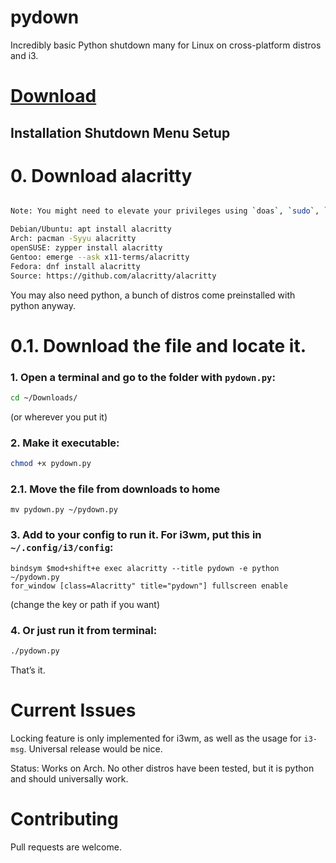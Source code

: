 # pydown
Incredibly basic Python shutdown many for Linux on cross-platform distros and i3.
# [Download](https://github.com/leaf4ble/pydown/releases/download/untagged-ff106f207a5f0fed3df2/pydown.py)

## Installation Shutdown Menu Setup

# 0. Download alacritty

   ```bash

   Note: You might need to elevate your privileges using `doas`, `sudo`, `su` or logging in as `root` 
   
   Debian/Ubuntu: apt install alacritty
   Arch: pacman -Syyu alacritty
   openSUSE: zypper install alacritty
   Gentoo: emerge --ask x11-terms/alacritty
   Fedora: dnf install alacritty
   Source: https://github.com/alacritty/alacritty
   ```
You may also need python, a bunch of distros come preinstalled with python anyway.

# 0.1. Download the file and locate it.

### 1. Open a terminal and go to the folder with `pydown.py`:
   ```bash
   cd ~/Downloads/
   ```
   (or wherever you put it)

### 2. Make it executable:
   ```bash
   chmod +x pydown.py
   ```
### 2.1. Move the file from downloads to home

   ```
   mv pydown.py ~/pydown.py
   ```

### 3. Add to your config to run it. For i3wm, put this in `~/.config/i3/config`:
   ```
   bindsym $mod+shift+e exec alacritty --title pydown -e python ~/pydown.py
   for_window [class=Alacritty" title="pydown"] fullscreen enable
   ```
   (change the key or path if you want)

### 4. Or just run it from terminal:
   ```bash
   ./pydown.py
   ```

That’s it.

# Current Issues
Locking feature is only implemented for i3wm, as well as the usage for `i3-msg`. Universal release would be nice.

Status: Works on Arch. No other distros have been tested, but it is python and should universally work.

# Contributing
Pull requests are welcome.
